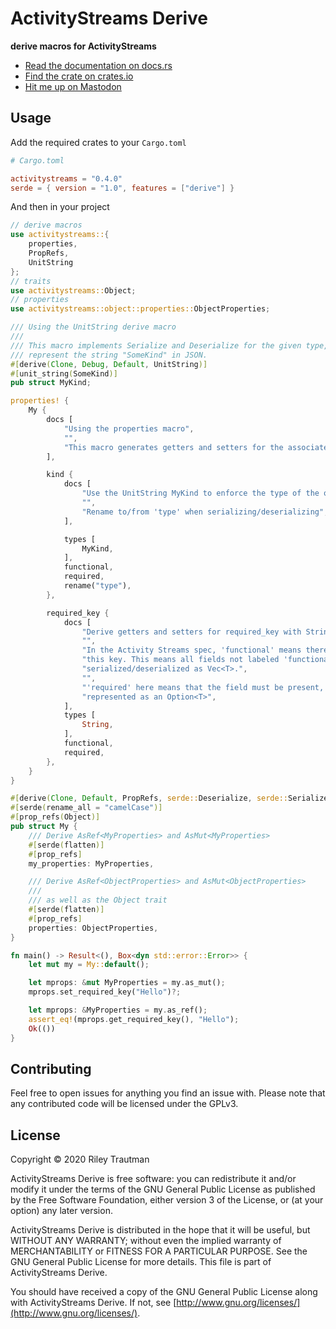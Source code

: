 # ActivityStreams Derive
__derive macros for ActivityStreams__

- [Read the documentation on docs.rs](https://docs.rs/activitystreams-derive)
- [Find the crate on crates.io](https://crates.io/crates/activitystreams-derive)
- [Hit me up on Mastodon](https://asonix.dog/@asonix)

## Usage
Add the required crates to your `Cargo.toml`
```toml
# Cargo.toml

activitystreams = "0.4.0"
serde = { version = "1.0", features = ["derive"] }
```

And then in your project
```rust
// derive macros
use activitystreams::{
    properties,
    PropRefs,
    UnitString
};
// traits
use activitystreams::Object;
// properties
use activitystreams::object::properties::ObjectProperties;

/// Using the UnitString derive macro
///
/// This macro implements Serialize and Deserialize for the given type, making this type
/// represent the string "SomeKind" in JSON.
#[derive(Clone, Debug, Default, UnitString)]
#[unit_string(SomeKind)]
pub struct MyKind;

properties! {
    My {
        docs [
            "Using the properties macro",
            "",
            "This macro generates getters and setters for the associated fields.",
        ],

        kind {
            docs [
                "Use the UnitString MyKind to enforce the type of the object by \"SomeKind\"",
                "",
                "Rename to/from 'type' when serializing/deserializing",
            ],

            types [
                MyKind,
            ],
            functional,
            required,
            rename("type"),
        },

        required_key {
            docs [
                "Derive getters and setters for required_key with String type.",
                "",
                "In the Activity Streams spec, 'functional' means there can only be one item for",
                "this key. This means all fields not labeled 'functional' can also be",
                "serialized/deserialized as Vec<T>.",
                "",
                "'required' here means that the field must be present, otherwise, it's"
                "represented as an Option<T>",
            ],
            types [
                String,
            ],
            functional,
            required,
        },
    }
}

#[derive(Clone, Default, PropRefs, serde::Deserialize, serde::Serialize)]
#[serde(rename_all = "camelCase")]
#[prop_refs(Object)]
pub struct My {
    /// Derive AsRef<MyProperties> and AsMut<MyProperties>
    #[serde(flatten)]
    #[prop_refs]
    my_properties: MyProperties,

    /// Derive AsRef<ObjectProperties> and AsMut<ObjectProperties>
    ///
    /// as well as the Object trait
    #[serde(flatten)]
    #[prop_refs]
    properties: ObjectProperties,
}

fn main() -> Result<(), Box<dyn std::error::Error>> {
    let mut my = My::default();

    let mprops: &mut MyProperties = my.as_mut();
    mprops.set_required_key("Hello")?;

    let mprops: &MyProperties = my.as_ref();
    assert_eq!(mprops.get_required_key(), "Hello");
    Ok(())
}
```

## Contributing
Feel free to open issues for anything you find an issue with. Please note that any contributed code will be licensed under the GPLv3.

## License

Copyright © 2020 Riley Trautman

ActivityStreams Derive is free software: you can redistribute it and/or modify it under the terms of the GNU General Public License as published by the Free Software Foundation, either version 3 of the License, or (at your option) any later version.

ActivityStreams Derive is distributed in the hope that it will be useful, but WITHOUT ANY WARRANTY; without even the implied warranty of MERCHANTABILITY or FITNESS FOR A PARTICULAR PURPOSE. See the GNU General Public License for more details. This file is part of ActivityStreams Derive.

You should have received a copy of the GNU General Public License along with ActivityStreams Derive. If not, see [http://www.gnu.org/licenses/](http://www.gnu.org/licenses/).
